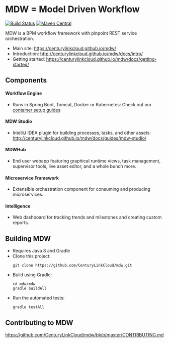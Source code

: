 MDW = Model Driven Workflow
===========================

[![Build Status](https://travis-ci.org/CenturyLinkCloud/mdw.svg?branch=master)](https://travis-ci.org/CenturyLinkCloud/mdw)
[![Maven Central](https://maven-badges.herokuapp.com/maven-central/com.centurylink.mdw/mdw-common/badge.svg)](https://maven-badges.herokuapp.com/maven-central/com.centurylink.mdw/mdw-common)

MDW is a BPM workflow framework with pinpoint REST service orchestration.
  - Main site: https://centurylinkcloud.github.io/mdw/
  - Introduction: http://centurylinkcloud.github.io/mdw/docs/intro/
  - Getting started: https://centurylinkcloud.github.io/mdw/docs/getting-started/

Components
----------
#### Workflow Engine
  - Runs in Spring Boot, Tomcat, Docker or Kubernetes:
    Check out our [container setup guides](http://centurylinkcloud.github.io/mdw/docs/guides/)
#### MDW Studio
  - IntelliJ IDEA plugin for building processes, tasks, and other assets:
    http://centurylinkcloud.github.io/mdw/docs/guides/mdw-studio/
#### MDWHub
  - End user webapp featuring graphical runtime views, task management, supervisor tools, live asset editor, and a whole bunch more.
#### Microservice Framework
  - Extensible orchestration component for consuming and producing microservices.
#### Intelligence
  - Web dashboard for tracking trends and milestones and creating custom reports.

Building MDW
------------
  - Requires Java 8 and Gradle
  - Clone this project:
    ```
    git clone https://github.com/CenturyLinkCloud/mdw.git
    ```
  - Build using Gradle:
    ```
    cd mdw/mdw
    gradle buildAll
    ```
  - Run the automated tests:
    ```
    gradle testAll
    ```

Contributing to MDW
-------------------
https://github.com/CenturyLinkCloud/mdw/blob/master/CONTRIBUTING.md
